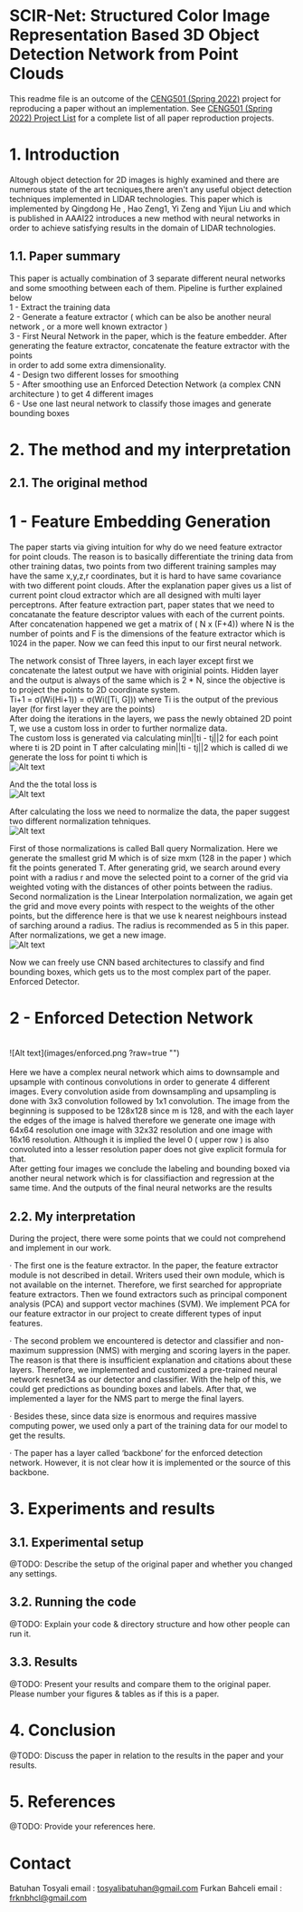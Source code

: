 # SCIR-Net: Structured Color Image Representation Based 3D Object Detection Network from Point Clouds


This readme file is an outcome of the [CENG501 (Spring 2022)](https://ceng.metu.edu.tr/~skalkan/DL/) project for reproducing a paper without an implementation. See [CENG501 (Spring 2022) Project List](https://github.com/CENG501-Projects/CENG501-Spring2022) for a complete list of all paper reproduction projects.

# 1. Introduction

 Altough object detection for 2D images is highly examined and there are numerous state of the art tecniques,there aren't any useful object detection techniques
implemented in LIDAR technologies. This paper which is implemented by Qingdong He , Hao Zeng1, Yi Zeng and Yijun Liu and which is published in AAAI22 introduces a new method with neural networks in order to achieve satisfying results in the domain of LIDAR technologies. 

## 1.1. Paper summary

 This paper is actually combination of 3 separate  different neural networks and some smoothing between each of them. Pipeline is further explained below<br/>
 1 - Extract the training data<br/>
 2 - Generate a feature extractor ( which can be also be another neural network , or a more well known extractor )<br/>
 3 - First Neural Network in the paper, which is the feature embedder. After generating the feature extractor, concatenate the feature extractor  with the points <br/>
 in order to add some extra dimensionality. <br/>
 4 - Design two different losses for smoothing <br/>
 5 - After smoothing use an Enforced Detection Network (a complex CNN architecture ) to get 4 different images<br/>
 6 - Use one last neural network to classify those images and generate bounding boxes<br/>
# 2. The method and my interpretation

## 2.1. The original method
# 1 - Feature Embedding Generation
 The paper starts via giving intuition for why do we need feature extractor for point clouds. The reason is to basically differentiate the trining data from other training datas, two points from two different training samples may have the same x,y,z,r coordinates, but it is hard to have same covariance with two different point clouds. After the explanation paper gives us a list of current point cloud extractor which are all designed with multi layer perceptrons. After feature extraction part, paper states that we need to concatanate the feature descriptor values with each of the current points. After concatenation happened we get a matrix of ( N  x (F+4)) where N is the number of points and F is the dimensions of the feature extractor which is 1024 in the paper. Now we can feed this input to our first neural network.  
 
   
 The network consist of Three layers, in each layer except first we concatenate the latest output we have with originial points. Hidden layer and the output is always of the same which is 2 * N, since the objective is to project the points to 2D coordinate system.   <br/>
Ti+1 = σ(Wi(Hi+1)) = σ(Wi([Ti, G])) where Ti is the output of the previous layer (for first layer they are the points) <br/>
 After doing the iterations in the layers, we pass the newly obtained 2D point T, we use a custom loss in order to further normalize data.<br/>
 The custom loss is generated via calculating min||ti - tj||2 for each point where ti is 2D point in T after calculating min||ti - tj||2 which is called di we generate the loss for point ti which is 
 <br/>
 ![Alt text](images/customloss.png?raw=true "")
 <br/>
 
 
 And the the total loss is 
<br/>
  ![Alt text](images/customloss2.png?raw=true "")
<br/>
 
 After calculating the loss we need to normalize the data, the paper suggest two different normalization tehniques. 
 <br/>
  ![Alt text](images/normalization.png?raw=true "")
<br/>
 
 First of those normalizations is called Ball query Normalization. Here we generate the smallest grid M which is of size mxm (128 in the paper ) which fit the points generated T. After generating grid, we search around every point with a radius r and move the selected point to a corner of the grid  via weighted voting with the distances of other points between the radius.
<br/>
Second normalization is the Linear Interpolation normalization, we again get the grid and move every points with respect to the weights of the other points, but the difference here is that we use k nearest neighbours instead of sarching around a radius. The radius is recommended as 5 in this paper. 
<br/>
After normalizations, we get a new image. 
<br/>
  ![Alt text](images/resultimage.png?raw=true "")
  
Now we can freely use CNN based architectures to classify and find bounding boxes, which gets us to the most complex part of the paper. Enforced Detector.
# 2 - Enforced Detection Network


 <br/>
  ![Alt text](images/enforced.png ?raw=true "")
<br/>
 
<br/>
Here we have a complex neural network which aims to downsample and upsample with continous convolutions in order to generate 4 different images. Every convolution aside from downsampling and upsampling is done with 3x3 convolution followed by 1x1 convolution. The image from the beginning is supposed to be 128x128 since m is 128, 
and with the each layer the edges of the image is halved therefore we generate one image with 64x64 resolution one image with 32x32 resolution and one image with 16x16 resolution. Although it is implied the level 0 ( upper row ) is  also convoluted into a lesser resolution paper does not give explicit formula for that.
<br/>
After getting four images we conclude the labeling and bounding boxed via another neural network which is for classifiaction and regression at the same time. And the outputs of the final neural networks are the results

## 2.2. My interpretation 

During the project, there were some points that we could not comprehend and implement in our work.

·         The first one is the feature extractor. In the paper, the feature extractor module is not described in detail. Writers used their own module, which is not available on the internet. Therefore, we first searched for appropriate feature extractors. Then we found extractors such as principal component analysis (PCA) and support vector machines (SVM). We implement PCA for our feature extractor in our project to create different types of input features.

·         The second problem we encountered is detector and classifier and non-maximum suppression (NMS) with merging and scoring layers in the paper. The reason is that there is insufficient explanation and citations about these layers. Therefore, we implemented and customized a pre-trained neural network resnet34 as our detector and classifier. With the help of this, we could get predictions as bounding boxes and labels. After that, we implemented a layer for the NMS part to merge the final layers.

·         Besides these, since data size is enormous and requires massive computing power, we used only a part of the training data for our model to get the results.

·         The paper has a layer called ‘backbone’ for the enforced detection network. However, it is not clear how it is implemented or the source of this backbone.

# 3. Experiments and results

## 3.1. Experimental setup

@TODO: Describe the setup of the original paper and whether you changed any settings.

## 3.2. Running the code

@TODO: Explain your code & directory structure and how other people can run it.

## 3.3. Results

@TODO: Present your results and compare them to the original paper. Please number your figures & tables as if this is a paper.

# 4. Conclusion

@TODO: Discuss the paper in relation to the results in the paper and your results.

# 5. References

@TODO: Provide your references here.

# Contact

Batuhan Tosyali email : tosyalibatuhan@gmail.com 
Furkan Bahceli email : frknbhcl@gmail.com
